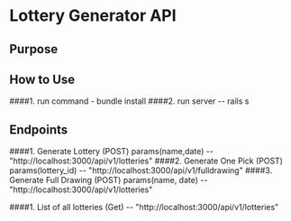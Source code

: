 # Lottery Generator API

## Purpose

## How to Use
####1. run command - bundle install
####2. run server -- rails s


## Endpoints
####1. Generate Lottery       (POST)  params(name,date)  --  "http://localhost:3000/api/v1/lotteries"
####2. Generate One Pick      (POST)  params(lottery_id) --  "http://localhost:3000/api/v1/fulldrawing"
####3. Generate Full Drawing  (POST)  params(name, date) --  "http://localhost:3000/api/v1/lotteries"

####1. List of all lotteries  (Get)                      --   "http://localhost:3000/api/v1/lotteries"
